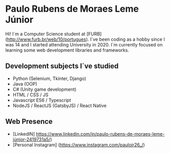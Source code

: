 # Paulo Rubens de Moraes Leme Júnior

 Hi! I´m a Computer Science student at [FURB] (http://www.furb.br/web/10/portugues). I´ve been coding as a hobby since I was 14 and I started attending University in 2020. I´m currently focused on learning some web development libraries and frameworks. 

## Development subjects I´ve studied

 - Python (Selenium, Tkinter, Django)
 - Java (OOP)
 - C# (Unity game development)
 - HTML / CSS / JS
 - Javascript ES6 / Typescript
 - NodeJS / ReactJS (GatsbyJS) / React Native 

## Web Presence

 - [LinkedIN] https://www.linkedin.com/in/paulo-rubens-de-moraes-leme-júnior-2419731a5/)
 - [Personal Instagram] (https://www.instagram.com/paulojr26_/)



